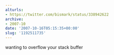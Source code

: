```yaml
---
alturls:
- https://twitter.com/bismark/status/338942622
archive:
- 2007-10
date: '2007-10-16T05:15:35+00:00'
slug: '1192511735'
---
```


wanting to overflow your stack buffer

